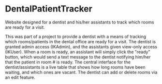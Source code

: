 # DentalPatientTracker
Website designed for a dentist and his/her assistants to track which rooms are ready for a visit.

This was part of a project to provide a dentist with a means of tracking which rooms/patients in the dental office are ready for a visit. The dentist is granted admin access (IKAdmin), and the assistants given view-only access (IKUser). When a room is ready, an assistant will simply click the "ready" button, which would send a text message to the dentist notifying him/her that the patient in room # is ready. The central interface for the dentist/assistants is a live table that shows how long rooms have been waiting, and which ones are vacant. The dentist can add or delete rooms via an edit feature.
